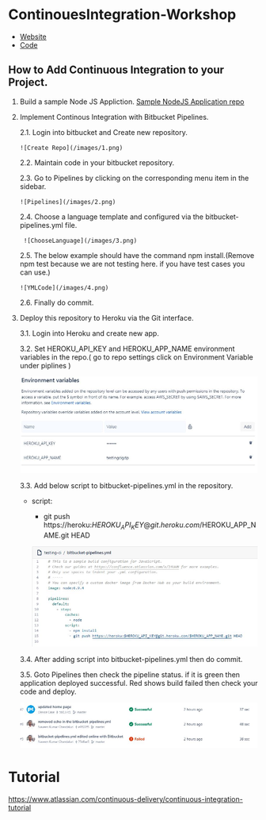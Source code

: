 # ContinouesIntegration-Workshop

* [Website](https://testingcigdp.herokuapp.com)
* [Code](https://bitbucket.org/professorcase/testing-ci)

## How to Add Continuous Integration to your Project.

1. Build a sample Node JS Appliction.
   [Sample NodeJS Application repo](https://bitbucket.org/professorcase/testing-ci)
2. Implement Continous Integration with Bitbucket Pipelines.
    
    2.1. Login into  bitbucket and Create new repository.
       
       ![Create Repo](/images/1.png)
       
    2.2. Maintain code in your bitbucket repository.
    
    2.3. Go to Pipelines by clicking on the corresponding menu item in the sidebar.
    
       ![Pipelines](/images/2.png)
    
    2.4. Choose a language template and configured via the bitbucket-pipelines.yml file.
        
        ![ChooseLanguage](/images/3.png)
    
    2.5. The below example should have the command npm install.(Remove npm test because we are not testing here. if you have test cases you can use.)
    
       ![YMLCode](/images/4.png)
    
    2.6. Finally do commit.
    
 3. Deploy this repository to Heroku via the Git interface.
    
    3.1. Login into Heroku and create new app.
    
    3.2. Set HEROKU_API_KEY and HEROKU_APP_NAME environment variables in the repo.( go to repo settings click on Environment Variable under piplines )
    
       ![YMLCode](/images/5EnvironmentVariables.png)
    
    3.3. Add below script to bitbucket-pipelines.yml in the repository.
    
    - script:
    
       - git push https://heroku:$HEROKU_API_KEY@git.heroku.com/$HEROKU_APP_NAME.git HEAD
      
       ![YMLCode](/images/7Ymlfile.png)
    
    3.4. After adding script into bitbucket-pipelines.yml then do commit.
    
    3.5. Goto Pipelines then check the pipeline status. if it is green then application deployed successful. Red shows build failed then check your code and deploy.
      
       ![final](/images/8succes.png)

# Tutorial

https://www.atlassian.com/continuous-delivery/continuous-integration-tutorial







<!-- Global site tag (gtag.js) - Google Analytics -->
<script async src="https://www.googletagmanager.com/gtag/js?id=UA-127484904-1"></script>
<script>
  window.dataLayer = window.dataLayer || [];
  function gtag(){dataLayer.push(arguments);}
  gtag('js', new Date());

  gtag('config', 'UA-127484904-1');
</script>
